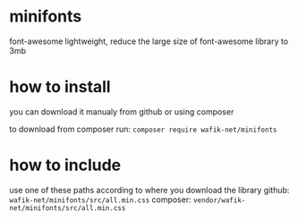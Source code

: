 # minifonts
font-awesome lightweight, reduce the large size of font-awesome library to 3mb

# how to install

you can download it manualy from github or using composer

to download from composer run: `composer require wafik-net/minifonts`

# how to include
use one of these paths according to where you download the library
github:  `wafik-net/minifonts/src/all.min.css`
composer: `vendor/wafik-net/minifonts/src/all.min.css`

